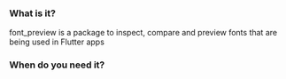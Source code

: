 ### What is it?
font_preview is a package to inspect, compare and preview fonts that are being used in Flutter apps

### When do you need it?